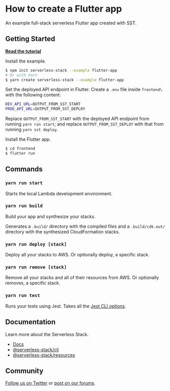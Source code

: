 # How to create a Flutter app

An example full-stack serverless Flutter app created with SST.

## Getting Started

[**Read the tutorial**](https://serverless-stack.com/examples/how-to-create-a-flutter-app-with-serverless.html)

Install the example.

```bash
$ npm init serverless-stack --example flutter-app
# Or with Yarn
$ yarn create serverless-stack --example flutter-app
```

Set the deployed API endpoint in Flutter. Create a `.env` file inside `frontend\` with the following content:

```bash
DEV_API_URL=OUTPUT_FROM_SST_START
PROD_API_URL=OUTPUT_FROM_SST_DEPLOY
```

Replace `OUTPUT_FROM_SST_START` with the deployed API endpoint from running `yarn run start`; and replace `OUTPUT_FROM_SST_DEPLOY` with that from running `yarn sst deploy`.

Install the Flutter app.

```bash
$ cd frontend
$ flutter run
```

## Commands

### `yarn run start`

Starts the local Lambda development environment.

### `yarn run build`

Build your app and synthesize your stacks.

Generates a `.build/` directory with the compiled files and a `.build/cdk.out/` directory with the synthesized CloudFormation stacks.

### `yarn run deploy [stack]`

Deploy all your stacks to AWS. Or optionally deploy, a specific stack.

### `yarn run remove [stack]`

Remove all your stacks and all of their resources from AWS. Or optionally removes, a specific stack.

### `yarn run test`

Runs your tests using Jest. Takes all the [Jest CLI options](https://jestjs.io/docs/en/cli).

## Documentation

Learn more about the Serverless Stack.

- [Docs](https://docs.serverless-stack.com)
- [@serverless-stack/cli](https://docs.serverless-stack.com/packages/cli)
- [@serverless-stack/resources](https://docs.serverless-stack.com/packages/resources)

## Community

[Follow us on Twitter](https://twitter.com/ServerlessStack) or [post on our forums](https://discourse.serverless-stack.com).
